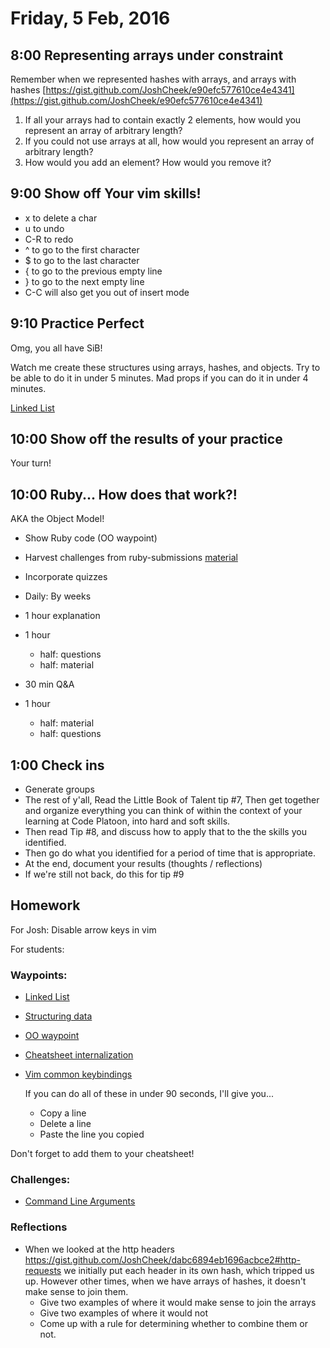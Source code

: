 Friday, 5 Feb, 2016
===================


8:00 Representing arrays under constraint
-----------------------------------------

Remember when we represented hashes with arrays, and arrays with hashes
[https://gist.github.com/JoshCheek/e90efc577610ce4e4341](https://gist.github.com/JoshCheek/e90efc577610ce4e4341)

1. If all your arrays had to contain exactly 2 elements, how would you represent an array of arbitrary length?
2. If you could not use arrays at all, how would you represent an array of arbitrary length?
3. How would you add an element? How would you remove it?


9:00 Show off Your vim skills!
------------------------------

* x to delete a char
* u to undo
* C-R to redo
* ^ to go to the first character
* $ to go to the last character
* { to go to the previous empty line
* } to go to the next empty line
* C-C will also get you out of insert mode


9:10 Practice Perfect
---------------------

Omg, you all have SiB!

Watch me create these structures using arrays, hashes, and objects.
Try to be able to do it in under 5 minutes.
Mad props if you can do it in under 4 minutes.

[Linked List](https://github.com/turingschool/waypoints/blob/master/waypoints/linked_lists.md)

10:00 Show off the results of your practice
-------------------------------------------

Your turn!


10:00 Ruby... How does that work?!
----------------------------------

AKA the Object Model!

* Show Ruby code (OO waypoint)
* Harvest challenges from ruby-submissions
[material](https://github.com/CodePlatoon/curriculum/blob/master/phase1/how-ruby-works.md)
* Incorporate quizzes
* Daily: By weeks


* 1 hour explanation
* 1 hour
  * half: questions
  * half: material
* 30 min Q&A
* 1 hour
  * half: material
  * half: questions


1:00 Check ins
--------------

* Generate groups
* The rest of y'all, Read the Little Book of Talent tip #7,
  Then get together and organize everything you can think of
  within the context of your learning at Code Platoon,
  into hard and soft skills.
* Then read Tip #8, and discuss how to apply that to the
  the skills you identified.
* Then go do what you identified for a period of time that is appropriate.
* At the end, document your results (thoughts / reflections)
* If we're still not back, do this for tip #9



Homework
--------

For Josh: Disable arrow keys in vim

For students:

### Waypoints:

* [Linked List](https://github.com/turingschool/waypoints/blob/master/waypoints/linked_lists.md)
* [Structuring data](https://github.com/turingschool/waypoints/blob/master/waypoints/structuring_data.md)
* [OO waypoint](https://github.com/turingschool/waypoints/blob/master/waypoints/object_oriented_programming.md)
* [Cheatsheet internalization](https://github.com/turingschool/waypoints/blob/master/waypoints/core_structures.md)
* [Vim common keybindings](https://github.com/turingschool/waypoints/blob/master/waypoints/vim_common_keybindings.md)

  If you can do all of these in under 90 seconds, I'll give you...

  * Copy a line
  * Delete a line
  * Paste the line you copied


Don't forget to add them to your cheatsheet!


### Challenges:

* [Command Line Arguments](https://github.com/CodePlatoon/curriculum/blob/master/phase1/command-line-arguments-homework.md)


### Reflections

* When we looked at the http headers
  https://gist.github.com/JoshCheek/dabc6894eb1696acbce2#http-requests
  we initially put each header in its own hash, which tripped us up.
  However other times, when we have arrays of hashes, it doesn't make sense to join them.
  * Give two examples of where it would make sense to join the arrays
  * Give two examples of where it would not
  * Come up with a rule for determining whether to combine them or not.

